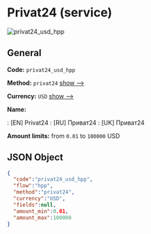
# Privat24 (service) 
![privat24_usd_hpp](https://static.openfintech.io/payment_methods/privat24_usd_hpp/logo.svg?w=400&c=v0.59.26#w200)  

## General 
 
**Code:** `privat24_usd_hpp` 
 
**Method:** `privat24` 
 [show -->](/payment-methods/privat24/) 
 
**Currency:** `USD` [show -->](/currencies/USD/) 
 
**Name:** 
 
:	[EN] Privat24 
:	[RU] Приват24 
:	[UK] Приват24 
 
**Amount limits:** from `0.01` to `100000` USD 

## JSON Object 

```json
{
  "code":"privat24_usd_hpp",
  "flow":"hpp",
  "method":"privat24",
  "currency":"USD",
  "fields":null,
  "amount_min":0.01,
  "amount_max":100000
}
```  
